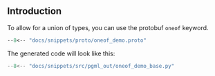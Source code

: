 ## Introduction
To allow for a union of types, you can use the protobuf `oneof` keyword.

```proto linenums="1" hl_lines="37-40"
--8<-- "docs/snippets/proto/oneof_demo.proto"
```

The generated code will look like this:

```python linenums="1" hl_lines="44"
--8<-- "docs/snippets/src/pgml_out/oneof_demo_base.py"
```
